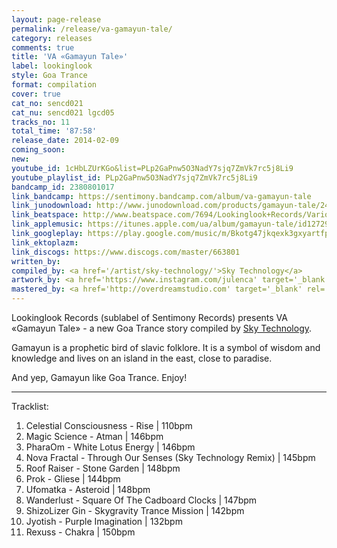 ```yaml
---
layout: page-release
permalink: /release/va-gamayun-tale/
category: releases
comments: true
title: 'VA «Gamayun Tale»'
label: lookinglook
style: Goa Trance
format: compilation
cover: true
cat_no: sencd021
cat_nu: sencd021 lgcd05
tracks_no: 11
total_time: '87:58'
release_date: 2014-02-09
coming_soon: 
new: 
youtube_id: 1cHbLZUrKGo&list=PLp2GaPnw5O3NadY7sjq7ZmVk7rc5j8Li9
youtube_playlist_id: PLp2GaPnw5O3NadY7sjq7ZmVk7rc5j8Li9
bandcamp_id: 2380801017
link_bandcamp: https://sentimony.bandcamp.com/album/va-gamayun-tale
link_junodownload: http://www.junodownload.com/products/gamayun-tale/2443370-02
link_beatspace: http://www.beatspace.com/7694/Lookinglook+Records/Various/Gamayun+Tale/detail.aspx
link_applemusic: https://itunes.apple.com/ua/album/gamayun-tale/id1272972527?l=uk
link_googleplay: https://play.google.com/music/m/Bkotg47jkqexk3gxyartfpyiu6y?t=Gamayun_Tale
link_ektoplazm: 
link_discogs: https://www.discogs.com/master/663801
written_by: 
compiled_by: <a href='/artist/sky-technology/'>Sky Technology</a>
artwork_by: <a href='https://www.instagram.com/julenca' target='_blank' rel='noopener'>Ju Ju</a>
mastered_by: <a href='http://overdreamstudio.com' target='_blank' rel='noopener'>Makus @ Overdream Studio</a>
---
```


Lookinglook Records (sublabel of Sentimony Records) presents VA «Gamayun Tale» - a new Goa Trance story compiled by <a href='/artist/sky-technology/'>Sky Technology</a>.

Gamayun is a prophetic bird of slavic folklore. It is a symbol of wisdom and knowledge and lives on an island in the east, close to paradise.

And yep, Gamayun like Goa Trance. Enjoy!

---
Tracklist:

01. Celestial Consciousness - Rise \| 110bpm
02. Magic Science - Atman \| 146bpm
03. PharaOm - White Lotus Energy \| 146bpm
04. Nova Fractal - Through Our Senses (Sky Technology Remix) \| 145bpm
05. Roof Raiser - Stone Garden \| 148bpm
06. Prok - Gliese \| 144bpm
07. Ufomatka - Asteroid \| 148bpm
08. Wanderlust - Square Of The Cadboard Clocks \| 147bpm
09. ShizoLizer Gin - Skygravity Trance Mission \| 142bpm
10. Jyotish - Purple Imagination \| 132bpm
11. Rexuss - Chakra \| 150bpm
